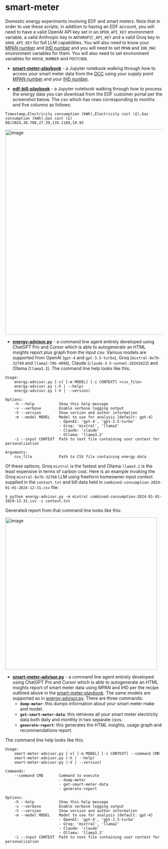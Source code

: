 # smart-meter
Domestic energy experiments involving EDF and smart meters.  Note that in order to use these scripts, in addition to having an EDF account, you will need to have a valid OpenAI API key set in an `OPEN_API_KEY` environment variable, a valid Anthropic key in `ANTHROPIC_API_KEY` and a valid Groq key in `GROQ_API_KEY` for full LLM capabilities.  You will also need to know your [MPAN number](https://en.wikipedia.org/wiki/Meter_Point_Administration_Number) and [IHD number](https://www.equiwatt.com/help/where-do-i-find-the-mac/guid/eui-number-on-my-in-home-display-ihd) and you will need to set `MPAN` and `IHD_MAC` environment variables for them.  You will also need to set environment variables for `HOUSE_NUMBER` and `POSTCODE`.

* **[smart-meter-playbook](smart-meter-playbook.ipynb)** - a Jupyter notebook walking through how to access your smart meter data from the [DCC](https://www.smartdcc.co.uk/about-dcc/) using your supply point [MPAN number](https://en.wikipedia.org/wiki/Meter_Point_Administration_Number) and your [IHD number](https://www.equiwatt.com/help/where-do-i-find-the-mac/guid/eui-number-on-my-in-home-display-ihd).
 
* **[edf-bill-playbook](edf-bill-playbook.ipynb)** - a Jupyter notebook walking through how to process the energy data you can download from the EDF customer portal per the screenshot below.  The csv which has rows corresponding to months and five columns as follows:
```
Timestamp,Electricity consumption (kWh),Electricity cost (£),Gas consumption (kWh),Gas cost (£)
08/2024,38.788,27.39,135.1189,19.95
``` 
<img width="653" alt="image" src="https://github.com/user-attachments/assets/5556df8f-387f-4b03-8007-ebbf8429c212">

* **[energy-advisor.py](energy-advisor.py)** - a command line agent entirely developed using ChatGPT Pro and Cursor which is able to autogenerate an HTML insights report plus graph from the input csv. Various models are supported from OpenAI (`gpt-4` and `gpt-3.5-turbo`), Groq (`mixtral-8x7b-32768` and `llama2-70b-4096`), Claude (`claude-3-5-sonnet-20241022`) and Ollama (`llama3.2`).  The command line help looks like this:
```
Usage:
    energy-advisor.py [-v] [-m MODEL] [-i CONTEXT] <csv_file>
    energy-advisor.py (-h | --help)
    energy-advisor.py (-V | --version)

Options:
    -h --help           Show this help message
    -v --verbose        Enable verbose logging output
    -V --version        Show version and author information
    -m --model MODEL    Model to use for analysis [default: gpt-4]
                        - OpenAI: 'gpt-4', 'gpt-3.5-turbo'
                        - Groq: 'mixtral', 'llama2'
                        - Claude: 'claude'
                        - Ollama: 'llama3.2'
    -i --input CONTEXT  Path to text file containing user context for personalization

Arguments:
    csv_file            Path to CSV file containing energy data
```
Of these options, Groq `mixtral` is the fastest and Ollama `llama3.2` is the least expensive in terms of carbon cost.  Here is an example invoking the Groq `mixtral-8x7b-32768` LLM using freeform homeowner input context supplied in the `context.txt` and bill data held in `combined-consumption-2024-01-01-2024-12-31.csv` file: 
```
$ python energy-advisor.py -m mixtral combined-consumption-2024-01-01-2024-12-31.csv -i context.txt
```
Generated report from that command line looks like this:

<img width="485" alt="image" src="https://github.com/user-attachments/assets/90e8964d-5baa-4492-b571-490b5e2a192a" />

* **[smart-meter-advisor.py](smart-meter-advisor.py)** - a command line agent entirely developed using ChatGPT Pro and Cursor which is able to autogenerate an HTML insights report of smart meter data using MPAN and IHD per the recipe outlined above in the [smart-meter-playbook](smart-meter-playbook.ipynb). The same models are supported as in [energy-advisor.py](energy-advisor.py).  There are three commands: 
  * **`dump-meter`**: this dumps information about your smart meter make and model.
  * **`get-smart-meter-data`**: this retrieves all your smart meter electricity data both daily and monthly in two separate csvs.
  * **`generate-report`**: this generates the HTML insights, usage graph and recommendations report.

The command line help looks like this:
```
Usage:
    smart-meter-advisor.py [-v] [-m MODEL] [-i CONTEXT] --command CMD
    smart-meter-advisor.py (-h | --help)
    smart-meter-advisor.py (-V | --version)

Commands:
    --command CMD       Command to execute
                        - dump-meter
                        - get-smart-meter-data
                        - generate-report

Options:
    -h --help           Show this help message
    -v --verbose        Enable verbose logging output
    -V --version        Show version and author information
    -m --model MODEL    Model to use for analysis [default: gpt-4]
                        - OpenAI: 'gpt-4', 'gpt-3.5-turbo'
                        - Groq: 'mixtral', 'llama2'
                        - Claude: 'claude'
                        - Ollama: 'llama3.2'
    -i --input CONTEXT  Path to text file containing user context for personalization
```

